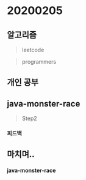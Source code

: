 # 20200205

## 알고리즘
> leetcode

> programmers


## 개인 공부

## java-monster-race 

> Step2 

#### 피드백

## 마치며..

#### java-monster-race 